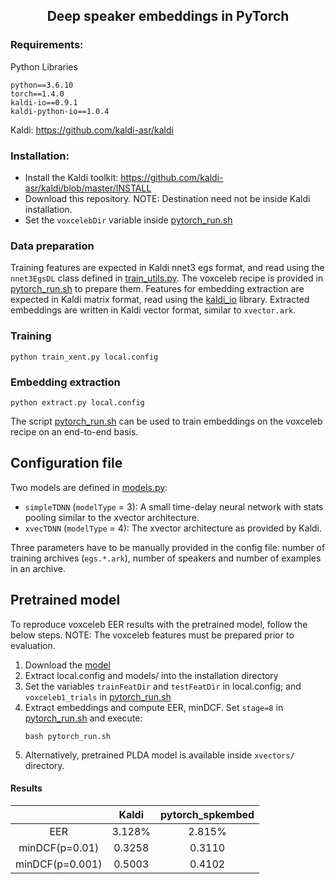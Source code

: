 ## <div align="center">Deep speaker embeddings in PyTorch</div>

### Requirements:
Python Libraries
```
python==3.6.10
torch==1.4.0
kaldi-io==0.9.1
kaldi-python-io==1.0.4
```
Kaldi: https://github.com/kaldi-asr/kaldi

### Installation:
* Install the Kaldi toolkit: https://github.com/kaldi-asr/kaldi/blob/master/INSTALL
* Download this repository. NOTE: Destination need not be inside Kaldi installation.
* Set the `voxcelebDir` variable inside [pytorch_run.sh](pytorch_run.sh)

### Data preparation

Training features are expected in Kaldi nnet3 egs format, and read using the `nnet3EgsDL` class defined in [train_utils.py](train_utils.py). The voxceleb recipe is provided in [pytorch_run.sh](pytorch_run.sh) to prepare them. Features for embedding extraction are expected in Kaldi matrix format, read using the [kaldi_io](https://github.com/vesis84/kaldi-io-for-python) library. Extracted embeddings are written in Kaldi vector format, similar to `xvector.ark`. 

### Training
``` 
python train_xent.py local.config
```

### Embedding extraction
```
python extract.py local.config
```
The script [pytorch_run.sh](pytorch_run.sh) can be used to train embeddings on the voxceleb recipe on an end-to-end basis.

## Configuration file 

Two models are defined in [models.py](models.py): 
* `simpleTDNN` (`modelType` = 3): A small time-delay neural network with stats pooling similar to the xvector architecture.
* `xvecTDNN` (`modelType` = 4): The xvector architecture as provided by Kaldi.

Three parameters have to be manually provided in the config file: number of training archives (`egs.*.ark`), number of speakers and number of examples in an archive.

## Pretrained model

To reproduce voxceleb EER results with the pretrained model, follow the below steps. 
NOTE: The voxceleb features must be prepared prior to evaluation.

1) Download the [model](https://drive.google.com/file/d/13kYPc76pA4_Axw0Jm5Vk0fLxcLD8oBWv/view?usp=sharing)
2) Extract local.config and models/ into the installation directory
3) Set the variables `trainFeatDir` and `testFeatDir` in local.config; and `voxceleb1_trials` in [pytorch_run.sh](pytorch_run.sh)
4) Extract embeddings and compute EER, minDCF. Set `stage=8` in [pytorch_run.sh](pytorch_run.sh) and execute:
   ```
   bash pytorch_run.sh 
   ```
5) Alternatively, pretrained PLDA model is available inside `xvectors/` directory.   
   
#### Results

|         | Kaldi           | pytorch_spkembed  |
|:-------------:|:-------------:|:-----:|
| EER      | 3.128% | 2.815% |
| minDCF(p=0.01)      | 0.3258      |   0.3110 |
| minDCF(p=0.001) | 0.5003      |    0.4102 |

